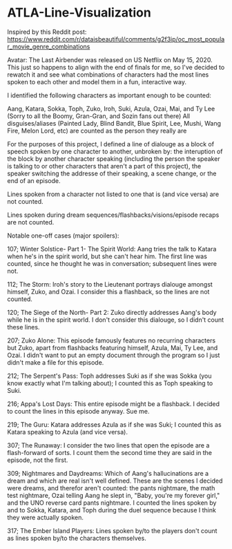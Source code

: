 # ATLA-Line-Visualization

Inspired by this Reddit post:
https://www.reddit.com/r/dataisbeautiful/comments/g2f3ip/oc_most_popular_movie_genre_combinations

Avatar: The Last Airbender was released on US Netflix on May 15, 2020. This just so happens to align with the end of finals for me, so I've decided to rewatch it and see what combinations of characters had the most lines spoken to each other and model them in a fun, interactive way.

I identified the following characters as important enough to be counted:

Aang, Katara, Sokka, Toph, Zuko, Iroh, Suki, Azula, Ozai, Mai, and Ty Lee (Sorry to all the Boomy, Gran-Gran, and Sozin fans out there)
All disguises/aliases (Painted Lady, Blind Bandit, Blue Spirit, Lee, Mushi, Wang Fire, Melon Lord, etc) are counted as the person they really are

For the purposes of this project, I defined a line of dialouge as a block of speech spoken by one character to another, unbroken by: the interuption of the block by another character speaking (including the person the speaker is talking to or other characters that aren't a part of this project), the speaker switching the addresse of their speaking, a scene change, or the end of an episode.

Lines spoken from a character not listed to one that is (and vice versa) are not counted.

Lines spoken during dream sequences/flashbacks/visions/episode recaps are not counted.

Notable one-off cases (major spoilers):

107; Winter Solstice- Part 1- The Spirit World: Aang tries the talk to Katara when he's in the spirit world, but she can't hear him. The first line was counted, since he thought he was in conversation; subsequent lines were not.

112; The Storm: Iroh's story to the Lieutenant portrays dialouge amongst himself, Zuko, and Ozai. I consider this a flashback, so the lines are not counted.

120; The Siege of the North- Part 2: Zuko directly addresses Aang's body while he is in the spirit world. I don't consider this dialouge, so I didn't count these lines.

207; Zuko Alone: This episode famously features no recurring characters but Zuko, apart from flashbacks featuring himself, Azula, Mai, Ty Lee, and Ozai. I didn't want to put an empty document through the program so I just didn't make a file for this episode.

212; The Serpent's Pass: Toph addresses Suki as if she was Sokka (you know exactly what I'm talking about); I counted this as Toph speaking to Suki.

216; Appa's Lost Days: This entire episode might be a flashback. I decided to count the lines in this episode anyway. Sue me.

219; The Guru: Katara addresses Azula as if she was Suki; I counted this as Katara speaking to Azula (and vice versa).

307; The Runaway: I consider the two lines that open the episode are a flash-forward of sorts. I count them the second time they are said in the episode, not the first.

309; Nightmares and Daydreams: Which of Aang's hallucinations are a dream and which are real isn't well defined. These are the scenes I decided were dreams, and therefor aren't counted: the pants nightmare, the math test nightmare, Ozai telling Aang he slept in, "Baby, you're my forever girl," and the UNO reverse card pants nightmare. I counted the lines spoken by and to Sokka, Katara, and Toph during the duel sequence because I think they were actually spoken.

317; The Ember Island Players: Lines spoken by/to the players don't count as lines spoken by/to the characters themselves.
